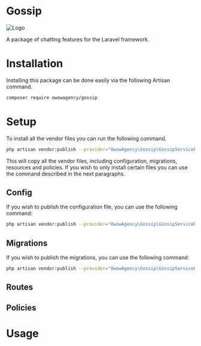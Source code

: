 # Gossip

![Logo](https://i.imgur.com/cYnIr1B.png)

A package of chatting features for the Laravel framework.

# Installation

Installing this package can be done easily via the following Artisan command.

```bash
composer require owowagency/gossip
```

# Setup

To install all the vendor files you can run the following command.

```bash
php artisan vendor:publish --provider="OwowAgency\Gossip\GossipServiceProvider"
```

This will copy all the vendor files, including configuration, migrations, resources and policies. If you wish to only install certain files you can use the command described in the next paragraphs. 

## Config

If  you wish to publish the configuration file, you can use the following command:

```bash
php artisan vendor:publish --provider="OwowAgency\Gossip\GossipServiceProvider" --tag=config
```

## Migrations

If  you wish to publish the migrations, you can use the following command:

```bash
php artisan vendor:publish --provider="OwowAgency\Gossip\GossipServiceProvider" --tag=migrations
```

## Routes

## Policies

# Usage
